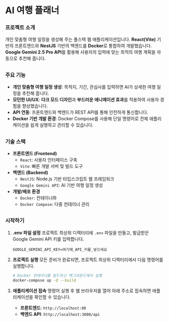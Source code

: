 # AI 여행 플래너

### 프로젝트 소개
개인 맞춤형 여행 일정을 생성해 주는 풀스택 웹 애플리케이션입니다. **React(Vite)** 기반의 프론트엔드와 **NestJS** 기반의 백엔드를 **Docker**로 통합하여 개발했습니다. **Google Gemini 2.5 Pro API**를 활용해 사용자의 입력에 맞는 최적의 여행 계획을 자동으로 추천해 줍니다.

##

### 주요 기능
- **개인 맞춤형 여행 일정 생성**: 목적지, 기간, 관심사를 입력하면 AI가 상세한 여행 일정을 추천해 줍니다.
- **모던한 UI/UX**: **다크 모드 디자인**과 **부드러운 애니메이션 효과**를 적용하여 사용자 경험을 향상했습니다.
- **API 연동**: 프론트엔드와 백엔드가 REST API를 통해 안전하게 통신합니다.
- **Docker 기반 개발 환경**: Docker Compose를 사용해 단일 명령어로 전체 애플리케이션을 쉽게 실행하고 관리할 수 있습니다.

##

### 기술 스택
- **프론트엔드 (Frontend)**
    - `React`: 사용자 인터페이스 구축
    - `Vite`: 빠른 개발 서버 및 빌드 도구
- **백엔드 (Backend)**
    - `NestJS`: Node.js 기반 타입스크립트 웹 프레임워크
    - `Google Gemini API`: AI 기반 여행 일정 생성
- **개발/배포 환경**
    - `Docker`: 컨테이너화
    - `Docker Compose`: 다중 컨테이너 관리

##

### 시작하기

1.  **.env 파일 설정**
    프로젝트 최상위 디렉터리에 `.env` 파일을 만들고, 발급받은 Google Gemini API 키를 입력합니다.

    ```dotenv
    GOOGLE_GEMINI_API_KEY=여기에_API_키를_넣으세요
    ```

2.  **프로젝트 실행**
    모든 준비가 완료되면, 프로젝트 최상위 디렉터리에서 다음 명령어를 실행합니다.

    ```bash
    # Docker 컨테이너를 빌드하고 백그라운드에서 실행
    docker-compose up -d --build
    ```

3.  **애플리케이션 접속**
    명령어 실행 후 웹 브라우저를 열어 아래 주소로 접속하면 애플리케이션을 확인할 수 있습니다.

    - **프론트엔드**: `http://localhost:80`
    - **백엔드 API**: `http://localhost:3000/api`
